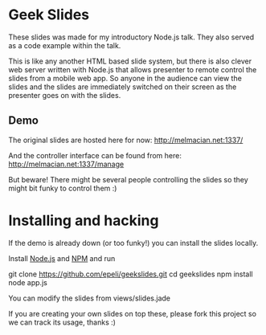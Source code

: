
# Geek Slides

These slides was made for my introductory Node.js talk. They also served as a
code example within the talk.

This is like any another HTML based slide system, but there is also clever web
server written with Node.js that allows presenter to remote control the slides
from a mobile web app. So anyone in the audience can view the slides and the
slides are immediately switched on their screen as the presenter goes on with
the slides.


## Demo

The original slides are hosted here for now:
http://melmacian.net:1337/

And the controller interface can be found from here:
http://melmacian.net:1337/manage

But beware! There might be several people controlling the slides so they might
bit funky to control them :)


# Installing and hacking

If the demo is already down (or too funky!) you can install the slides locally.

Install [Node.js][] and [NPM][] and run

  git clone https://github.com/epeli/geekslides.git
  cd geekslides
  npm install
  node app.js


You can modify the slides from views/slides.jade


If you are creating your own slides on top these, please fork this project so we
can track its usage, thanks :)


[Node.js]: http://nodejs.org/
[NPM]: http://npmjs.org/j

